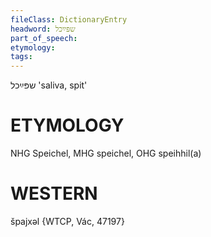 ```yaml
---
fileClass: DictionaryEntry
headword: שפּײַכל
part_of_speech: 
etymology: 
tags: 
---
```

שפּײַכל
'saliva, spit'

ETYMOLOGY
===========
NHG Speichel, MHG speichel, OHG speihhil(a)

WESTERN
========

špajxəl {WTCP, Vác, 47197}